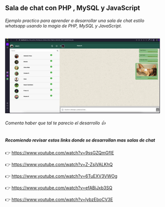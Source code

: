 ## Sala de chat con PHP , MySQL y JavaScript

###### Ejemplo practico para aprender a desarrollar una sala de chat estilo whatsapp usando la magia de PHP, MySQL y JavaScript.

![](https://raw.githubusercontent.com/urian121/imagenes-proyectos-github/master/sala%20de%20chat%20con%20php%20-%20mysql%20urian%20viera.png)

###### Comenta haber que tal te parecio el desarrollo 👍

##### Recomiendo revisar estos links donde se desarrollan mas salas de chat

👉 https://www.youtube.com/watch?v=9ssGZQmGfIE

👉 https://www.youtube.com/watch?v=Z-ZsiVALKhQ

👉 https://www.youtube.com/watch?v=6TuEXV3VWOg

👉 https://www.youtube.com/watch?v=efABiJxb3SQ

👉 https://www.youtube.com/watch?v=lybzEboCV3E
